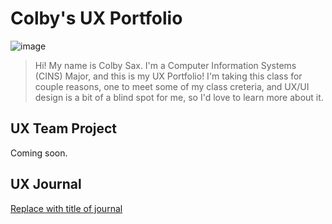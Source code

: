 # Colby's UX Portfolio

![image](assets/IMG-1792.jpeg)

> Hi! My name is Colby Sax. I'm a Computer Information Systems (CINS) Major, and this is my UX Portfolio! I'm taking this class for couple reasons, one to meet some of my class creteria, and UX/UI design is a bit of a blind spot for me, so I'd love to learn more about it.


## UX Team Project

Coming soon.

## UX Journal

[Replace with title of journal](j01/)
